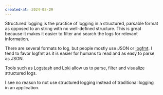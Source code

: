```yaml
---
created-at: 2024-03-29
---
```


Structured logging is the practice of logging in a structured, parsable format as opposed to an string with no well-defined structure. This is great because it makes it easier to filter and search the logs for relevant information.

There are several formats to log, but people mostly use JSON or [logfmt](https://brandur.org/logfmt). I tend to favor logfmt as it is easier for humans to read and as easy to parse as JSON.

Tools such as [Logstash](https://www.elastic.co/logstash) and [Loki](https://grafana.com/oss/loki/) allow us to parse, filter and visualize structured logs.

I see no reason to not use structured logging instead of traditional logging in an application.
